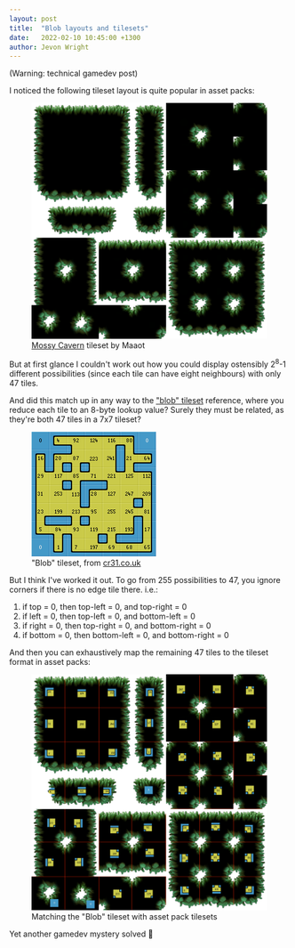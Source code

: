 ```yaml
---
layout: post
title:  "Blob layouts and tilesets"
date:   2022-02-10 10:45:00 +1300
author: Jevon Wright
---
```


(Warning: technical gamedev post)

I noticed the following tileset layout is quite popular in asset packs:

<figure class="image">
  <a href="https://maaot.itch.io/mossy-cavern"><img src="/assets/blog/7x7-tileset-unaltered.png"></a>
  <figcaption><a href="https://maaot.itch.io/mossy-cavern">Mossy Cavern</a> tileset by Maaot</figcaption>
</figure>

But at first glance I couldn't work out how you could display ostensibly
2<sup>8</sup>-1 different possibilities (since each tile can have eight neighbours)
with only 47 tiles.

And did this match up in any way to the ["blob" tileset](http://www.cr31.co.uk/stagecast/wang/blob.html)
reference, where you reduce each tile to an 8-byte lookup value?
Surely they must be related, as they're both 47 tiles in a 7x7 tileset?

<figure class="image">
  <a href="http://www.cr31.co.uk/stagecast/wang/blob.html"><img src="/assets/blog/blob-tileset.png"></a>
  <figcaption>"Blob" tileset, from <a href="http://www.cr31.co.uk/stagecast/wang/blob.html">cr31.co.uk</a></figcaption>
</figure>

But I think I've worked it out. To go from 255 possibilities to 47, you
ignore corners if there is no edge tile there. i.e.:

1. if top = 0, then top-left = 0, and top-right = 0
2. if left = 0, then top-left = 0, and bottom-left = 0
3. if right = 0, then top-right = 0, and bottom-right = 0
4. if bottom = 0, then bottom-left = 0, and bottom-right = 0

And then you can exhaustively map the remaining 47 tiles to the tileset format
in asset packs:

<figure class="image">
  <a href="/assets/blog/7x7-tileset.png"><img src="/assets/blog/7x7-tileset.png"></a>
  <figcaption>Matching the "Blob" tileset with asset pack tilesets</figcaption>
</figure>

Yet another gamedev mystery solved 🤞
